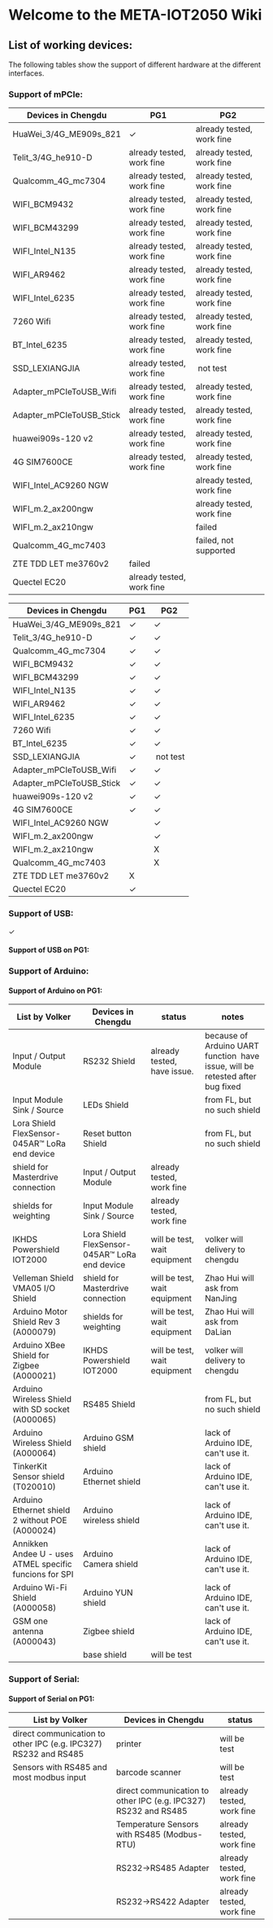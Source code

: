 # **Welcome to the META-IOT2050 Wiki**

## **List of working devices:**

The following tables show the support of different hardware at the different interfaces.

### **Support of mPCIe:**

| Devices in Chengdu         | PG1                       | PG2                       |
| -------------------------- | ------------------------- | ------------------------- |
| HuaWei\_3/4G\_ME909s\_821  | &#10003; | already tested, work fine |
| Telit\_3/4G\_he910-D       | already tested, work fine | already tested, work fine |
| Qualcomm\_4G\_mc7304       | already tested, work fine | already tested, work fine |
| WIFI\_BCM9432              | already tested, work fine | already tested, work fine |
| WIFI\_BCM43299             | already tested, work fine | already tested, work fine |
| WIFI\_Intel\_N135          | already tested, work fine | already tested, work fine |
| WIFI\_AR9462               | already tested, work fine | already tested, work fine |
| WIFI\_Intel\_6235          | already tested, work fine | already tested, work fine |
| 7260 Wifi                  | already tested, work fine | already tested, work fine |
| BT\_Intel\_6235            | already tested, work fine | already tested, work fine |
| SSD\_LEXIANGJIA            | already tested, work fine |  not test                 |
| Adapter\_mPCIeToUSB\_Wifi  | already tested, work fine | already tested, work fine |
| Adapter\_mPCIeToUSB\_Stick | already tested, work fine | already tested, work fine |
| huawei909s-120 v2          | already tested, work fine | already tested, work fine |
| 4G SIM7600CE               | already tested, work fine | already tested, work fine |
| WIFI\_Intel\_AC9260 NGW    |                           | already tested, work fine |
| WIFI\_m.2\_ax200ngw        |                           | already tested, work fine |
| WIFI\_m.2\_ax210ngw        |                           | failed                    |
| Qualcomm\_4G\_mc7403       |                           | failed, not supported     |
| ZTE TDD LET me3760v2       | failed                    |                           |
| Quectel EC20               | already tested, work fine |                           |

| Devices in Chengdu         | PG1      | PG2       |
| -------------------------- | -------- | --------- |
| HuaWei\_3/4G\_ME909s\_821  | &#10003; | &#10003;  |
| Telit\_3/4G\_he910-D       | &#10003; | &#10003;  |
| Qualcomm\_4G\_mc7304       | &#10003; | &#10003;  |
| WIFI\_BCM9432              | &#10003; | &#10003;  |
| WIFI\_BCM43299             | &#10003; | &#10003;  |
| WIFI\_Intel\_N135          | &#10003; | &#10003;  |
| WIFI\_AR9462               | &#10003; | &#10003;  |
| WIFI\_Intel\_6235          | &#10003; | &#10003;  |
| 7260 Wifi                  | &#10003; | &#10003;  |
| BT\_Intel\_6235            | &#10003; | &#10003;  |
| SSD\_LEXIANGJIA            | &#10003; |  not test |
| Adapter\_mPCIeToUSB\_Wifi  | &#10003; | &#10003;  |
| Adapter\_mPCIeToUSB\_Stick | &#10003; | &#10003;  |
| huawei909s-120 v2          | &#10003; | &#10003;  |
| 4G SIM7600CE               | &#10003; | &#10003;  |
| WIFI\_Intel\_AC9260 NGW    |          | &#10003;  |
| WIFI\_m.2\_ax200ngw        |          | &#10003;  |
| WIFI\_m.2\_ax210ngw        |          | X         |
| Qualcomm\_4G\_mc7403       |          | X         |
| ZTE TDD LET me3760v2       | X        |           |
| Quectel EC20               | &#10003; |           |

### **Support of USB:**

&#10003;

#### **Support of USB on PG1:**

### **Support of Arduino:**

#### **Support of Arduino on PG1:**

|List by Volker                                         |Devices in Chengdu                           |status                      |notes                                                                         |
|-------------------------------------------------------|---------------------------------------------|----------------------------|------------------------------------------------------------------------------|
|Input / Output Module                                  |RS232 Shield                                 |already tested, have issue. |because of Arduino UART function  have issue, will be retested after bug fixed|
|Input Module Sink / Source                             |LEDs Shield                                  |                            |from FL, but no such shield                                                   |
|Lora Shield FlexSensor-045AR™ LoRa end device          |Reset button Shield                          |                            |from FL, but no such shield                                                   |
|shield for Masterdrive connection                      |Input / Output Module                        |already tested, work fine   |                                                                              |
|shields for weighting                                  |Input Module Sink / Source                   |already tested, work fine   |                                                                              |
|IKHDS Powershield IOT2000                              |Lora Shield FlexSensor-045AR™ LoRa end device|will be test, wait equipment|volker will delivery to chengdu                                               |
|Velleman Shield VMA05 I/O Shield                       |shield for Masterdrive connection            |will be test, wait equipment|Zhao Hui will ask from NanJing                                                |
|Arduino Motor Shield Rev 3 (A000079)                   |shields for weighting                        |will be test, wait equipment|Zhao Hui will ask from DaLian                                                 |
|Arduino XBee Shield for Zigbee (A000021)               |IKHDS Powershield IOT2000                    |will be test, wait equipment|volker will delivery to chengdu                                               |
|Arduino Wireless Shield with SD socket (A000065)       |RS485 Shield                                 |                            |from FL, but no such shield                                                   |
|Arduino Wireless Shield (A000064)                      |Arduino GSM shield                           |                            |lack of Arduino IDE, can't use it.                                            |
|TinkerKit Sensor shield (T020010)                      |Arduino Ethernet shield                      |                            |lack of Arduino IDE, can't use it.                                            |
|Arduino Ethernet shield 2 without POE (A000024)        |Arduino wireless shield                      |                            |lack of Arduino IDE, can't use it.                                            |
|Annikken Andee U - uses ATMEL specific funcions for SPI|Arduino Camera shield                        |                            |lack of Arduino IDE, can't use it.                                            |
|Arduino Wi-Fi Shield (A000058)                         |Arduino YUN shield                           |                            |lack of Arduino IDE, can't use it.                                            |
|GSM one antenna (A000043)                              |Zigbee shield                                |                            |lack of Arduino IDE, can't use it.                                            |
|                                                       |base shield                                  |will be test                |                                                                              |

### **Support of Serial:**

#### **Support of Serial on PG1:**

|List by Volker                                                 |Devices in Chengdu                                             |status                   |
|---------------------------------------------------------------|---------------------------------------------------------------|-------------------------|
|direct communication to other IPC (e.g. IPC327) RS232 and RS485|printer                                                        |will be test             |
|Sensors with RS485 and most modbus input                       |barcode scanner                                                |will be test             |
|                                                               |direct communication to other IPC (e.g. IPC327) RS232 and RS485|already tested, work fine|
|                                                               |Temperature Sensors with RS485 (Modbus-RTU)                    |already tested, work fine|
|                                                               |RS232->RS485 Adapter                                           |already tested, work fine|
|                                                               |RS232->RS422 Adapter                                           |already tested, work fine|
